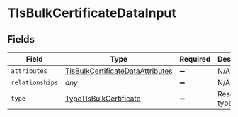 # TlsBulkCertificateDataInput


## Fields

| Field                                                                                       | Type                                                                                        | Required                                                                                    | Description                                                                                 |
| ------------------------------------------------------------------------------------------- | ------------------------------------------------------------------------------------------- | ------------------------------------------------------------------------------------------- | ------------------------------------------------------------------------------------------- |
| `attributes`                                                                                | [TlsBulkCertificateDataAttributes](../../models/shared/tlsbulkcertificatedataattributes.md) | :heavy_minus_sign:                                                                          | N/A                                                                                         |
| `relationships`                                                                             | *any*                                                                                       | :heavy_minus_sign:                                                                          | N/A                                                                                         |
| `type`                                                                                      | [TypeTlsBulkCertificate](../../models/shared/typetlsbulkcertificate.md)                     | :heavy_minus_sign:                                                                          | Resource type                                                                               |